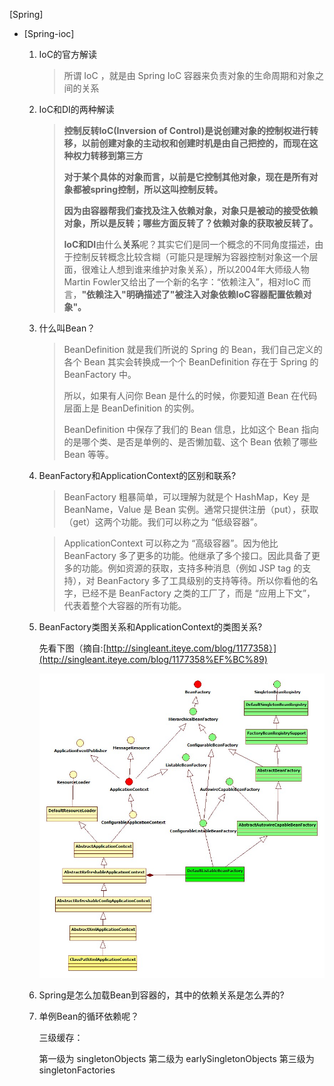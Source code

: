 [Spring]

- [Spring-ioc]
  1. IoC的官方解读

     > 所谓 IoC ，就是由 Spring IoC 容器来负责对象的生命周期和对象之间的关系

  2. IoC和DI的两种解读

     > **控制反转IoC(Inversion of Control)是说创建对象的控制权进行转移，以前创建对象的主动权和创建时机是由自己把控的，而现在这种权力转移到第三方**
     >
     > **对于某个具体的对象而言，以前是它控制其他对象，现在是所有对象都被spring控制，所以这叫控制反转。**
     >
     > **因为由容器帮我们查找及注入依赖对象，对象只是被动的接受依赖对象，所以是反转；哪些方面反转了？依赖对象的获取被反转了。**
     >
     > **IoC和DI**由什么**关系**呢？其实它们是同一个概念的不同角度描述，由于控制反转概念比较含糊（可能只是理解为容器控制对象这一个层面，很难让人想到谁来维护对象关系），所以2004年大师级人物Martin Fowler又给出了一个新的名字：“依赖注入”，相对IoC 而言，**"依赖注入"明确描述了"被注入对象依赖IoC容器配置依赖对象"。**

  3. 什么叫Bean？

     > BeanDefinition 就是我们所说的 Spring 的 Bean，我们自己定义的各个 Bean 其实会转换成一个个 BeanDefinition 存在于 Spring 的 BeanFactory 中。
     >
     > 所以，如果有人问你 Bean 是什么的时候，你要知道 Bean 在代码层面上是 BeanDefinition 的实例。
     >
     > BeanDefinition 中保存了我们的 Bean 信息，比如这个 Bean 指向的是哪个类、是否是单例的、是否懒加载、这个 Bean 依赖了哪些 Bean 等等。

  4. BeanFactory和ApplicationContext的区别和联系?

     > BeanFactory 粗暴简单，可以理解为就是个 HashMap，Key 是 BeanName，Value 是 Bean 实例。通常只提供注册（put），获取（get）这两个功能。我们可以称之为 “低级容器”。

     > ApplicationContext 可以称之为 “高级容器”。因为他比 BeanFactory 多了更多的功能。他继承了多个接口。因此具备了更多的功能。例如资源的获取，支持多种消息（例如 JSP tag 的支持），对 BeanFactory 多了工具级别的支持等待。所以你看他的名字，已经不是 BeanFactory 之类的工厂了，而是 “应用上下文”， 代表着整个大容器的所有功能。

  5. BeanFactory类图关系和ApplicationContext的类图关系?

     先看下图（摘自:[http://singleant.iteye.com/blog/1177358）](http://singleant.iteye.com/blog/1177358%EF%BC%89)

     ![](./spring-ioc类图.jpg)

  6. Spring是怎么加载Bean到容器的，其中的依赖关系是怎么弄的?

  7. 单例Bean的循环依赖呢？
     
     三级缓存：
     
     第一级为 singletonObjects
     第二级为 earlySingletonObjects
     第三级为 singletonFactories
